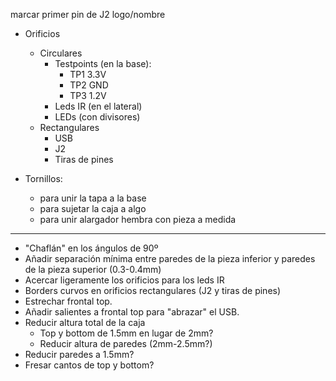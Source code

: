 marcar primer pin de J2
logo/nombre

- Orificios
  - Circulares
    - Testpoints (en la base):
      - TP1 3.3V
      - TP2 GND
      - TP3 1.2V
    - Leds IR (en el lateral)
    - LEDs (con divisores)
  - Rectangulares
    - USB
    - J2
    - Tiras de pines

- Tornillos:
  - para unir la tapa a la base
  - para sujetar la caja a algo
  - para unir alargador hembra con pieza a medida

---

- "Chaflán" en los ángulos de 90º
- Añadir separación mínima entre paredes de la pieza inferior y paredes de la pieza superior (0.3-0.4mm)
- Acercar ligeramente los orificios para los leds IR
- Borders curvos en orificios rectangulares (J2 y tiras de pines)
- Estrechar frontal top.
- Añadir salientes a frontal top para "abrazar" el USB.
- Reducir altura total de la caja
  - Top y bottom de 1.5mm en lugar de 2mm?
  - Reducir altura de paredes (2mm-2.5mm?)
- Reducir paredes a 1.5mm?
- Fresar cantos de top y bottom?